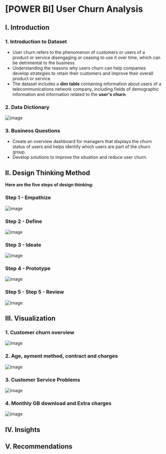 # [POWER BI] User Churn Analysis
## I. Introduction
### 1. Introduction to Dataset
* User churn refers to the phenomenon of customers or users of a product or service disengaging or ceasing to use it over time, which can be detrimental to the business.
* Understanding the reasons why users churn can help companies develop strategies to retain their customers and improve their overall product or service.
* The dataset includes a **dim table** containing information about users of a telecommunications network company, including fields of demographic information and information related to the **user's churn**.
### 2. Data Dictionary
![image](https://user-images.githubusercontent.com/101726623/235169073-19d9f2bf-781c-4edf-902f-6182f0dbece6.png)
### 3. Business Questions
* Create an overview dashboard for managers that displays the churn status of users and helps identify which users are part of the churn group.
* Develop solutions to improve the situation and reduce user churn.
## II. Design Thinking Method
**Here are the five steps of design thinking:**
### Step 1 - Empathize
![image](https://user-images.githubusercontent.com/101726623/235357284-5e2e56fd-40c7-48c0-a52f-5a5dc8030405.png)

### Step 2 - Define
![image](https://user-images.githubusercontent.com/101726623/235358015-2a391a13-ec5f-421d-91b6-0df8b2af3fcf.png)

### Step 3 - Ideate
![image](https://user-images.githubusercontent.com/101726623/235357450-4dbcdbdf-eff6-4c30-8d54-799ff874ddcb.png)

### Step 4 - Prototype
![image](https://user-images.githubusercontent.com/101726623/235357373-b7f1802f-e3b8-459e-b1d9-244231c66c53.png)

### Step 5 - Step 5 - Review
![image](https://user-images.githubusercontent.com/101726623/235357385-b0d208b7-5f27-462a-9473-576e59efe14c.png)

## III. Visualization
### 1. Customer churn overview
![image](https://user-images.githubusercontent.com/101726623/235357781-bbcb4924-da08-4c5f-ae80-6be9e28d28d4.png)

### 2. Age, ayment method, contract and charges
![image](https://user-images.githubusercontent.com/101726623/235357989-ab6cd548-8070-4b53-836d-1a07bc8e708e.png)

### 3. Customer Service Problems
![image](https://user-images.githubusercontent.com/101726623/235357815-7d44f7a4-73e1-4f70-afed-72200abb5b21.png)

### 4. Monthly GB download and Extra charges
![image](https://user-images.githubusercontent.com/101726623/235357829-05f48376-a3c3-47a1-ac59-4aec3f451f77.png)

## IV. Insights
## V. Recommendations
